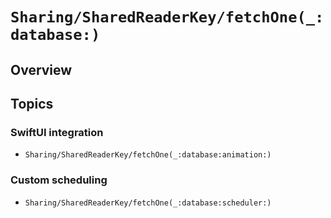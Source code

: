 # ``Sharing/SharedReaderKey/fetchOne(_:database:)``

## Overview

## Topics

### SwiftUI integration

- ``Sharing/SharedReaderKey/fetchOne(_:database:animation:)``

### Custom scheduling

- ``Sharing/SharedReaderKey/fetchOne(_:database:scheduler:)``
